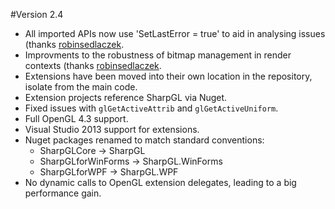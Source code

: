 #Version 2.4

* All imported APIs now use 'SetLastError = true' to aid in analysing issues (thanks [robinsedlaczek](https://github.com/robinsedlaczek).
* Improvments to the robustness of bitmap management in render contexts (thanks [robinsedlaczek](https://github.com/robinsedlaczek).
* Extensions have been moved into their own location in the repository, isolate from the main code.
* Extension projects reference SharpGL via Nuget.
* Fixed issues with `glGetActiveAttrib` and `glGetActiveUniform`.
* Full OpenGL 4.3 support.
* Visual Studio 2013 support for extensions.
* Nuget packages renamed to match standard conventions:
  - SharpGLCore -> SharpGL
  - SharpGLforWinForms -> SharpGL.WinForms
  - SharpGLforWPF -> SharpGL.WPF
* No dynamic calls to OpenGL extension delegates, leading to a big performance gain. 